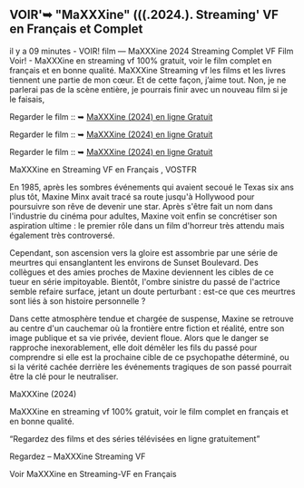 ## VOIR'➥ "MaXXXine" (((.2024.). Streaming' VF en Français et Complet

il y a 09 minutes - VOIR! film — MaXXXine 2024 Streaming Complet VF Film Voir! - MaXXXine en streaming vf 100% gratuit, voir le film complet en français et en bonne qualité. MaXXXine Streaming vf les films et les livres tiennent une partie de mon cœur. Et de cette façon, j’aime tout. Non, je ne parlerai pas de la scène entière, je pourrais finir avec un nouveau film si je le faisais,

Regarder le film :: ➥ [MaXXXine (2024) en ligne Gratuit](https://cornercinema.com/fr/movie/1023922)

Regarder le film :: ➥ [MaXXXine (2024) en ligne Gratuit](https://cornercinema.com/fr/movie/1023922)

Regarder le film :: ➥ [MaXXXine (2024) en ligne Gratuit](https://cornercinema.com/fr/movie/1023922)

MaXXXine en Streaming VF en Français , VOSTFR

En 1985, après les sombres événements qui avaient secoué le Texas six ans plus tôt, Maxine Minx avait tracé sa route jusqu'à Hollywood pour poursuivre son rêve de devenir une star. Après s'être fait un nom dans l'industrie du cinéma pour adultes, Maxine voit enfin se concrétiser son aspiration ultime : le premier rôle dans un film d'horreur très attendu mais également très controversé.

Cependant, son ascension vers la gloire est assombrie par une série de meurtres qui ensanglantent les environs de Sunset Boulevard. Des collègues et des amies proches de Maxine deviennent les cibles de ce tueur en série impitoyable. Bientôt, l'ombre sinistre du passé de l'actrice semble refaire surface, jetant un doute perturbant : est-ce que ces meurtres sont liés à son histoire personnelle ?

Dans cette atmosphère tendue et chargée de suspense, Maxine se retrouve au centre d'un cauchemar où la frontière entre fiction et réalité, entre son image publique et sa vie privée, devient floue. Alors que le danger se rapproche inexorablement, elle doit démêler les fils du passé pour comprendre si elle est la prochaine cible de ce psychopathe déterminé, ou si la vérité cachée derrière les événements tragiques de son passé pourrait être la clé pour le neutraliser.

MaXXXine (2024)

MaXXXine en streaming vf 100% gratuit, voir le film complet en français et en bonne qualité.

“Regardez des films et des séries télévisées en ligne gratuitement”

Regardez – MaXXXine Streaming VF

Voir MaXXXine en Streaming-VF en Français
